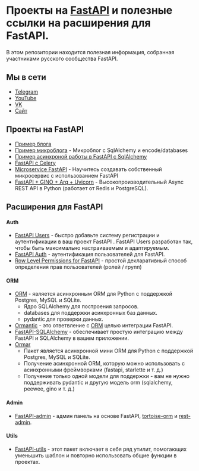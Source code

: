 # Проекты на [FastAPI](https://github.com/tiangolo/fastapi) и полезные ссылки на расширения для FastAPI.

В этом репозитории находится полезная информация, собранная участниками русского сообщества FastAPI.

## Мы в сети
- [Telegram](https://t.me/fastapiru)
- [YouTube](https://www.youtube.com/channel/UCFCaz7mA2qNodfTh0x1ET5Q)
- [VK](https://vk.com/djangochannel)
- [Сайт](https://djangochannel.com)

## Проекты на FastAPI
- [Пример блога](https://github.com/DJWOMS/blog_FastAPI)
- [Пример микроблога](https://github.com/DJWOMS/fastapi-microblog) - Микроблог с SqlAlchemy и encode/databases
- [Пример асинхроной работы в FastAPI с SqlAlchemy](https://github.com/DJWOMS/FastAPI-async-sqlalchemy)
- [FastAPI с Celery](https://github.com/GregaVrbancic/fastapi-celery)
- [Microservice FastAPI](https://github.com/paurakhsharma/python-microservice-fastapi) - Научитесь создавать собственный микросервис с использованием FastAPI
- [FastAPI + GINO + Arq + Uvicorn](https://github.com/leosussan/fastapi-gino-arq-uvicorn) - Высокопроизводительный Async REST API в Python (работает от Redis и PostgreSQL).

## Расширения для FastAPI
#### Auth
- [FastAPI Users](https://github.com/frankie567/fastapi-users) - быстро добавьте систему регистрации и аутентификации в ваш проект FastAPI . FastAPI Users разработан так, чтобы быть максимально настраиваемым и адаптируемым.
- [FastAPI Auth](https://github.com/dmontagu/fastapi-auth) - аутентификация пользователей для FastAPI.
- [Row Level Permissions for FastAPI](https://github.com/holgi/fastapi-permissions) - простой декларативный способ определения прав пользователей (ролей / групп)
#### ORM
- [ORM](https://github.com/encode/orm/) - является асинхронным ORM для Python с поддержкой Postgres, MySQL и SQLite.
  - Ядро SQLAlchemy для построения запросов.
  - databases для поддержки асинхронных баз данных.
  - pydantic для проверки данных.
- [Ormantic](https://github.com/awesometoolbox/ormantic) - это ответвление с [ORM](https://github.com/encode/orm/) целью интеграции FastAPI.
- [FastAPI-SQLAlchemy](https://github.com/mfreeborn/fastapi-sqlalchemy) - обеспечивает простую интеграцию между FastAPI и SQLAlchemy в вашем приложении.
- [Ormar](https://github.com/collerek/ormar)
  - Пакет является асинхронной мини ORM для Python с поддержкой Postgres, MySQL и SQLite.
  - Получение асинхронной ORM, которую можно использовать с асинхронными фреймворками (fastapi, starlette и т. д.)
  - Получение только одной модели для поддержки - вам не нужно поддерживать pydantic и другую модель orm (sqlalchemy, peewee, gino и т. д.)
#### Admin
- [FastAPI-admin](https://github.com/long2ice/fastapi-admin) - админ панель на основе FastAPI, [tortoise-orm](https://github.com/tortoise/tortoise-orm) и [rest-admin](https://github.com/wxs77577/rest-admin).
#### Utils
- [FastAPI-utils](https://github.com/dmontagu/fastapi-utils) - этот пакет включает в себя ряд утилит, помогающих уменьшить шаблон и повторно использовать общие функции в проектах.




